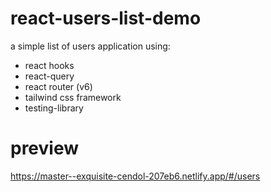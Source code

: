 # react-users-list-demo
 a simple list of users application using:
 - react hooks
 - react-query
 - react router (v6)
 - tailwind css framework
 - testing-library

# preview
https://master--exquisite-cendol-207eb6.netlify.app/#/users
